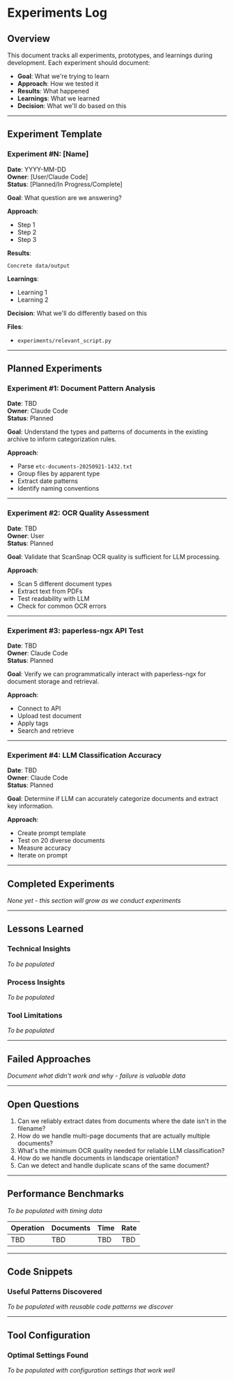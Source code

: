 # Experiments Log

## Overview
This document tracks all experiments, prototypes, and learnings during development. Each experiment should document:
- **Goal**: What we're trying to learn
- **Approach**: How we tested it
- **Results**: What happened
- **Learnings**: What we learned
- **Decision**: What we'll do based on this

---

## Experiment Template

### Experiment #N: [Name]
**Date**: YYYY-MM-DD  
**Owner**: [User/Claude Code]  
**Status**: [Planned/In Progress/Complete]

**Goal**:
What question are we answering?

**Approach**:
- Step 1
- Step 2
- Step 3

**Results**:
```
Concrete data/output
```

**Learnings**:
- Learning 1
- Learning 2

**Decision**:
What we'll do differently based on this

**Files**:
- `experiments/relevant_script.py`

---

## Planned Experiments

### Experiment #1: Document Pattern Analysis
**Date**: TBD  
**Owner**: Claude Code  
**Status**: Planned

**Goal**:
Understand the types and patterns of documents in the existing archive to inform categorization rules.

**Approach**:
- Parse `etc-documents-20250921-1432.txt`
- Group files by apparent type
- Extract date patterns
- Identify naming conventions

---

### Experiment #2: OCR Quality Assessment
**Date**: TBD  
**Owner**: User  
**Status**: Planned

**Goal**:
Validate that ScanSnap OCR quality is sufficient for LLM processing.

**Approach**:
- Scan 5 different document types
- Extract text from PDFs
- Test readability with LLM
- Check for common OCR errors

---

### Experiment #3: paperless-ngx API Test
**Date**: TBD  
**Owner**: Claude Code  
**Status**: Planned

**Goal**:
Verify we can programmatically interact with paperless-ngx for document storage and retrieval.

**Approach**:
- Connect to API
- Upload test document
- Apply tags
- Search and retrieve

---

### Experiment #4: LLM Classification Accuracy
**Date**: TBD  
**Owner**: Claude Code  
**Status**: Planned

**Goal**:
Determine if LLM can accurately categorize documents and extract key information.

**Approach**:
- Create prompt template
- Test on 20 diverse documents
- Measure accuracy
- Iterate on prompt

---

## Completed Experiments

*None yet - this section will grow as we conduct experiments*

---

## Lessons Learned

### Technical Insights
*To be populated*

### Process Insights
*To be populated*

### Tool Limitations
*To be populated*

---

## Failed Approaches

*Document what didn't work and why - failure is valuable data*

---

## Open Questions

1. Can we reliably extract dates from documents where the date isn't in the filename?
2. How do we handle multi-page documents that are actually multiple documents?
3. What's the minimum OCR quality needed for reliable LLM classification?
4. How do we handle documents in landscape orientation?
5. Can we detect and handle duplicate scans of the same document?

---

## Performance Benchmarks

*To be populated with timing data*

| Operation | Documents | Time | Rate |
|-----------|-----------|------|------|
| TBD | TBD | TBD | TBD |

---

## Code Snippets

### Useful Patterns Discovered

*To be populated with reusable code patterns we discover*

---

## Tool Configuration

### Optimal Settings Found

*To be populated with configuration settings that work well*
